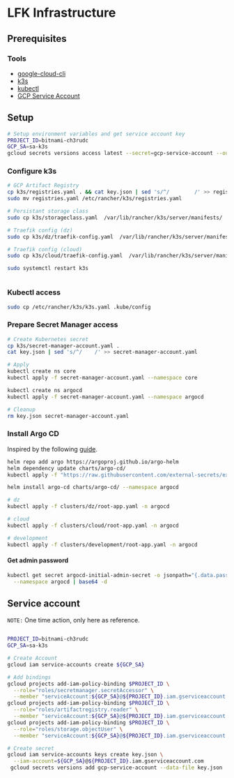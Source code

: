 # LFK Infrastructure

## Prerequisites

### Tools

* [google-cloud-cli](https://cloud.google.com/sdk/docs/install)
* [k3s](https://docs.k3s.io/quick-start)
* [kubectl](https://kubernetes.io/docs/tasks/tools/#kubectl)
* [GCP Service Account](#service-account)

## Setup

```bash
# Setup environment variables and get service account key
PROJECT_ID=bitnami-ch3rudc
GCP_SA=sa-k3s
gcloud secrets versions access latest --secret=gcp-service-account --out-file key.json
```

### Configure k3s

```bash
# GCP Artifact Registry
cp k3s/registries.yaml . && cat key.json | sed 's/^/        /' >> registries.yaml
sudo mv registries.yaml /etc/rancher/k3s/registries.yaml

# Persistant storage class
sudo cp k3s/storageclass.yaml  /var/lib/rancher/k3s/server/manifests/

# Traefik config (dz)
sudo cp k3s/dz/traefik-config.yaml  /var/lib/rancher/k3s/server/manifests/

# Traefik config (cloud)
sudo cp k3s/cloud/traefik-config.yaml  /var/lib/rancher/k3s/server/manifests/

sudo systemctl restart k3s
```

```bash
```

### Kubectl access

```bash
sudo cp /etc/rancher/k3s/k3s.yaml .kube/config

```

### Prepare Secret Manager access

```bash
# Create Kubernetes secret
cp k3s/secret-manager-account.yaml .
cat key.json | sed 's/^/    /' >> secret-manager-account.yaml

# Apply
kubectl create ns core
kubectl apply -f secret-manager-account.yaml --namespace core

kubectl create ns argocd
kubectl apply -f secret-manager-account.yaml --namespace argocd

# Cleanup
rm key.json secret-manager-account.yaml
```

### Install Argo CD

Inspired by the following [guide](https://www.arthurkoziel.com/setting-up-argocd-with-helm/).

```bash
helm repo add argo https://argoproj.github.io/argo-helm
helm dependency update charts/argo-cd/
kubectl apply -f "https://raw.githubusercontent.com/external-secrets/external-secrets/main/deploy/crds/bundle.yaml" --server-side

helm install argo-cd charts/argo-cd/ --namespace argocd

# dz
kubectl apply -f clusters/dz/root-app.yaml -n argocd

# cloud
kubectl apply -f clusters/cloud/root-app.yaml -n argocd

# development
kubectl apply -f clusters/development/root-app.yaml -n argocd
```

#### Get admin password

```bash
kubectl get secret argocd-initial-admin-secret -o jsonpath="{.data.password}" \
  --namespace argocd | base64 -d
```

## Service account

`NOTE:` One time action, only here as reference.

```bash

PROJECT_ID=bitnami-ch3rudc
GCP_SA=sa-k3s

# Create Account
gcloud iam service-accounts create ${GCP_SA}

# Add bindings
gcloud projects add-iam-policy-binding $PROJECT_ID \
  --role="roles/secretmanager.secretAccessor" \
  --member "serviceAccount:${GCP_SA}@${PROJECT_ID}.iam.gserviceaccount.com"
gcloud projects add-iam-policy-binding $PROJECT_ID \
  --role="roles/artifactregistry.reader" \
  --member "serviceAccount:${GCP_SA}@${PROJECT_ID}.iam.gserviceaccount.com"
gcloud projects add-iam-policy-binding $PROJECT_ID \
  --role="roles/storage.objectUser" \
  --member "serviceAccount:${GCP_SA}@${PROJECT_ID}.iam.gserviceaccount.com"

# Create secret
gcloud iam service-accounts keys create key.json \
  --iam-account=${GCP_SA}@${PROJECT_ID}.iam.gserviceaccount.com
 gcloud secrets versions add gcp-service-account --data-file key.json
```
